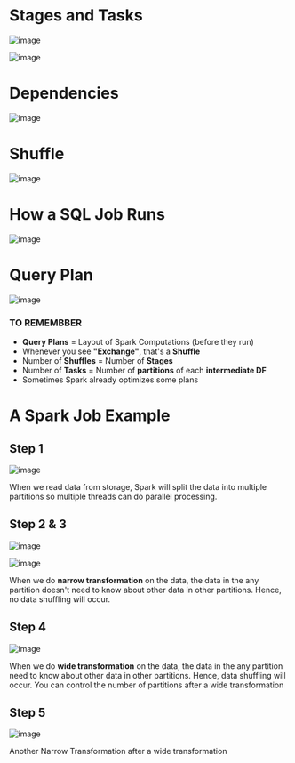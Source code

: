 # Stages and Tasks

![image](https://user-images.githubusercontent.com/59940078/181849783-912133b0-c965-41f6-8652-35844511325f.png)

![image](https://user-images.githubusercontent.com/59940078/181848244-c3abc9d1-484a-453f-abdd-d5eedf48e853.png)

# Dependencies

![image](https://user-images.githubusercontent.com/59940078/181850040-0fbd889b-459a-4d43-855d-d1f0362cc06b.png)

# Shuffle

![image](https://user-images.githubusercontent.com/59940078/181850514-f4a4aa50-4831-4de5-bdd6-b26f9cb27751.png)

# How a SQL Job Runs

![image](https://user-images.githubusercontent.com/59940078/181854582-2277d659-b69a-4663-9f49-20cc60b1f89d.png)

# Query Plan

![image](https://user-images.githubusercontent.com/59940078/181854687-135630d9-0831-4c0c-ba38-ad7561ab78e3.png)

### TO REMEMBBER
- **Query Plans** = Layout of Spark Computations (before they run)
- Whenever you see **"Exchange"**, that's a **Shuffle**
- Number of **Shuffles** = Number of **Stages**
- Number of **Tasks** = Number of **partitions** of each **intermediate DF**
- Sometimes Spark already optimizes some plans

# A Spark Job Example

## Step 1

![image](https://user-images.githubusercontent.com/59940078/181848294-66197574-1ed3-4f84-b9b2-dd23cd1a3118.png)

When we read data from storage, Spark will split the data into multiple partitions so multiple threads can do parallel processing.

## Step 2 & 3

![image](https://user-images.githubusercontent.com/59940078/181848601-869b0fde-b51c-41f0-8e6c-de6925db93fa.png)

![image](https://user-images.githubusercontent.com/59940078/181848995-52b11234-21af-4a88-a198-54cbe6440502.png)

When we do **narrow transformation** on the data, the data in the any partition doesn't need to know about other data in other partitions. Hence, no data shuffling will occur. 

## Step 4

![image](https://user-images.githubusercontent.com/59940078/181849181-23ec45b3-c516-4eda-88f1-a6652fb0abd5.png)

When we do **wide transformation** on the data, the data in the any partition need to know about other data in other partitions. Hence, data shuffling will occur. You can control the number of partitions after a wide transformation

## Step 5

![image](https://user-images.githubusercontent.com/59940078/181849405-a9c37606-fda9-48ca-8d83-83697e0c332b.png)

Another Narrow Transformation after a wide transformation
